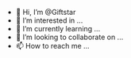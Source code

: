 - 👋 Hi, I’m @Giftstar
- 👀 I’m interested in ...
- 🌱 I’m currently learning ...
- 💞️ I’m looking to collaborate on ...
- 📫 How to reach me ...

<!---
Giftstar/Giftstar is a ✨ special ✨ repository because its `README.md` (this file) appears on your GitHub profile.
You can click the Preview link to take a look at your changes.
--->
